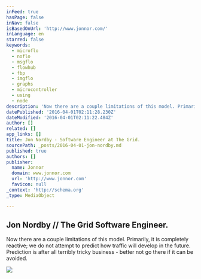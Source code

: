 ```yaml
---
inFeed: true
hasPage: false
inNav: false
isBasedOnUrl: 'http://www.jonnor.com/'
inLanguage: en
starred: false
keywords:
  - microflo
  - noflo
  - msgflo
  - flowhub
  - fbp
  - imgflo
  - graphs
  - microcontroller
  - using
  - node
description: 'Now there are a couple limitations of this model. Primarily, it is completely reactive; we do not attempt to predict how traffic will develop in the future. Prediction is after all terribly tricky business - better not go there if it can be avoided.'
datePublished: '2016-04-01T02:11:28.230Z'
dateModified: '2016-04-01T02:11:22.484Z'
author: []
related: []
app_links: []
title: Jon Nordby - Software Engineer at The Grid.
sourcePath: _posts/2016-04-01-jon-nordby.md
published: true
authors: []
publisher:
  name: Jonnor
  domain: www.jonnor.com
  url: 'http://www.jonnor.com'
  favicon: null
_context: 'http://schema.org'
_type: MediaObject

---
```

<article style=""><h1>Jon Nordby // The Grid Software Engineer.</h1><p>Now there are a couple limitations of this model. Primarily, it is completely reactive; we do not attempt to predict how traffic will develop in the future. Prediction is after all terribly tricky business - better not go there if it can be avoided.</p><img src="https://s3-us-west-2.amazonaws.com/the-grid-img/p/ec9ed02492551dd8f9e43f16383f71b20d1ecb06.png" /></article>